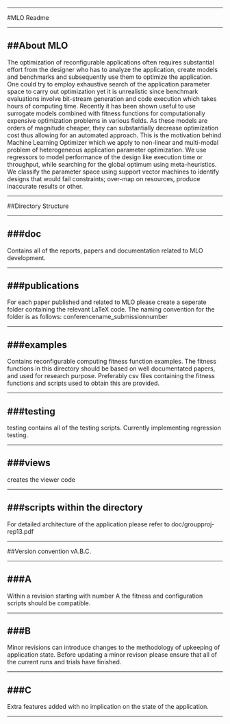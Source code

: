 ***********************************************************************************************************************
#MLO Readme
************************************************************************************************************************

##About MLO
-----------------------------------------------------------------------------------------------------------------------

The optimization of reconfigurable applications often requires
substantial effort from the designer who has to analyze the
application, create models and benchmarks and subsequently use them to
optimize the application. One could try to employ exhaustive search of
the application parameter space to carry out optimization yet it is
unrealistic since benchmark evaluations involve bit-stream generation
and code execution which takes hours of computing time. Recently it
has been shown useful to use surrogate models combined with fitness
functions for computationally expensive optimization problems in
various fields. As these models are orders of magnitude cheaper, they
can substantially decrease optimization cost thus allowing for an
automated approach. This is the motivation behind Machine Learning
Optimizer which we apply to non-linear and multi-modal problem of
heterogeneous application parameter optimization. We use regressors to
model performance of the design like execution time or throughput,
while searching for the global optimum using meta-heuristics. We
classify the parameter space using support vector machines to identify
designs that would fail constraints; over-map on resources, produce
inaccurate results or other.

************************************************************************************************************************

##Directory Structure

-----------------------------------------------------------------------------------------------------------------------
###doc
-----------------------------------------------------------------------------------------------------------------------

Contains all of the reports, papers and documentation related to MLO development. 

-----------------------------------------------------------------------------------------------------------------------
###publications
-----------------------------------------------------------------------------------------------------------------------

For each paper published and related to MLO please create a seperate folder containing the relevant LaTeX code. The naming
convention for the folder is as follows: conferencename_submissionnumber

-----------------------------------------------------------------------------------------------------------------------
###examples
-----------------------------------------------------------------------------------------------------------------------

Contains reconfigurable computing fitness function examples. The fitness functions in this directory should be based on
well documentated papers, and used for research purpose. Preferably csv files containing the fitness functions and scripts
used to obtain this are provided. 

-----------------------------------------------------------------------------------------------------------------------
###testing
-----------------------------------------------------------------------------------------------------------------------

testing contains all of the testing scripts. Currently implementing regression testing. 

-----------------------------------------------------------------------------------------------------------------------
###views
-----------------------------------------------------------------------------------------------------------------------

creates the viewer code

-----------------------------------------------------------------------------------------------------------------------
###scripts within the directory
-----------------------------------------------------------------------------------------------------------------------
For detailed architecture of the application please refer to doc/groupproj-rep13.pdf


************************************************************************************************************************

##Version convention vA.B.C.

-----------------------------------------------------------------------------------------------------------------------
###A
-----------------------------------------------------------------------------------------------------------------------

Within a revision starting with number A the fitness and configuration scripts should be compatible. 

-----------------------------------------------------------------------------------------------------------------------
###B
-----------------------------------------------------------------------------------------------------------------------

Minor revisions can introduce changes to the methodology of upkeeping of application state. Before updating a minor revison
please ensure that all of the current runs and trials have finished. 

-----------------------------------------------------------------------------------------------------------------------
###C
-----------------------------------------------------------------------------------------------------------------------

Extra features added with no implication on the state of the application. 

************************************************************************************************************************
